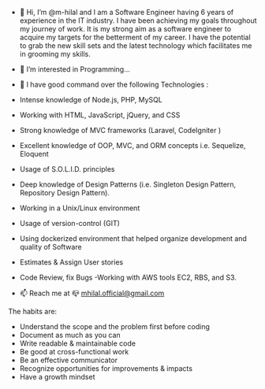 - 👋 Hi, I’m @m-hilal and I am a Software Engineer having 6 years of experience in the IT industry. I have been achieving my goals throughout my journey of work. It is my strong aim as a software engineer to acquire my targets for the betterment of my career. I have the potential to grab the new skill sets and the latest technology which facilitates me in grooming my skills.

- 👀 I’m interested in Programming...
- 🌱 I have good command over the following Technologies :

- Intense knowledge of Node.js, PHP, MySQL
- Working with HTML, JavaScript, jQuery, and CSS
- Strong knowledge of MVC frameworks (Laravel, CodeIgniter )
- Excellent knowledge of OOP, MVC, and ORM concepts i.e. Sequelize, Eloquent
- Usage of S.O.L.I.D. principles
- Deep knowledge of Design Patterns (i.e. Singleton Design Pattern, Repository Design Pattern).
- Working in a Unix/Linux environment
- Usage of version-control (GIT)
- Using dockerized environment that helped organize development and quality of Software
- Estimates & Assign User stories
- Code Review, fix Bugs
-Working with AWS tools EC2, RBS, and S3.

- 📫 Reach me at :mailbox_closed: mhilal.official@gmail.com

The habits are:
- Understand the scope and the problem first before coding
- Document as much as you can
- Write readable & maintainable code
- Be good at cross-functional work
- Be an effective communicator
- Recognize opportunities for improvements & impacts
- Have a growth mindset
